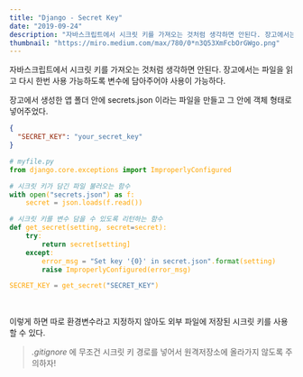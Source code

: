 ```yaml
---
title: "Django - Secret Key"
date: "2019-09-24"
description: "자바스크립트에서 시크릿 키를 가져오는 것처럼 생각하면 안된다. 장고에서는 파일을 읽고 다시 한번 사용 가능하도록 변수에 담아주어야 사용이 가능하다."
thumbnail: "https://miro.medium.com/max/780/0*n3Q53XmFcbOrGWgo.png"
---
```


자바스크립트에서 시크릿 키를 가져오는 것처럼 생각하면 안된다. 장고에서는 파일을 읽고 다시 한번 사용 가능하도록 변수에 담아주어야 사용이 가능하다.

장고에서 생성한 앱 폴더 안에 secrets.json 이라는 파일을 만들고 그 안에 객체 형태로 넣어주었다.

<span style="color: orange">

```json
{
  "SECRET_KEY": "your_secret_key"
}
```

```python
# myfile.py
from django.core.exceptions import ImproperlyConfigured

# 시크릿 키가 담긴 파일 불러오는 함수
with open("secrets.json") as f:
    secret = json.loads(f.read())

# 시크릿 키를 변수 담을 수 있도록 리턴하는 함수
def get_secret(setting, secret=secret):
    try:
        return secret[setting]
    except:
        error_msg = "Set key '{0}' in secret.json".format(setting)
        raise ImproperlyConfigured(error_msg)

SECRET_KEY = get_secret("SECRET_KEY")
```

</span>
<br/>

이렇게 하면 따로 환경변수라고 지정하지 않아도 외부 파일에 저장된 시크릿 키를 사용할 수 있다.

> _.gitignore_ 에 무조건 시크릿 키 경로를 넣어서 원격저장소에 올라가지 않도록 주의하자!
